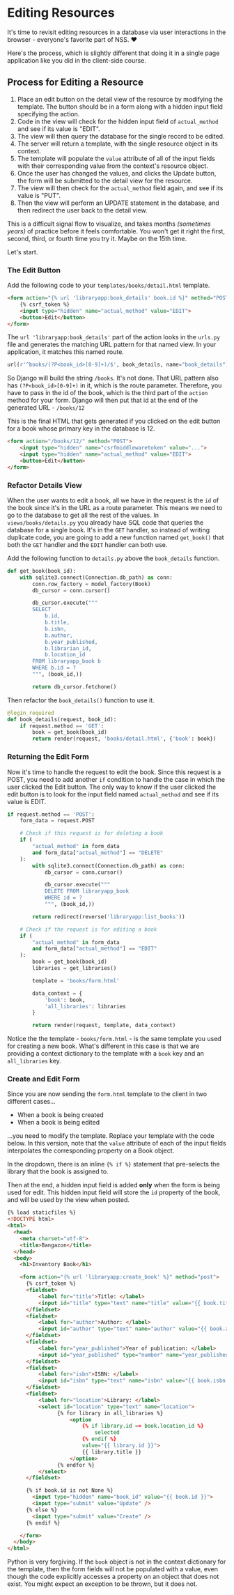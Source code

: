# Editing Resources

It's time to revisit editing resources in a database via user interactions in the browser - everyone's favorite part of NSS. ❤️

Here's the process, which is slightly different that doing it in a single page application like you did in the client-side course.

## Process for Editing a Resource

1. Place an edit button on the detail view of the resource by modifying the template. The button should be in a form along with a hidden input field specifying the action.
1. Code in the view will check for the hidden input field of `actual_method` and see if its value is "EDIT".
1. The view will then query the database for the single record to be edited.
1. The server will return a template, with the single resource object in its context.
1. The template will populate the `value` attribute of all of the input fields with their corresponding value from the context's resource object.
1. Once the user has changed the values, and clicks the Update button, the form will be submitted to the detail view for the resource.
1. The view will then check for the `actual_method` field again, and see if its value is "PUT".
1. Then the view will perform an UPDATE statement in the database, and then redirect the user back to the detail view.

This is a difficult signal flow to visualize, and takes months _(sometimes years)_ of practice before it feels comfortable. You won't get it right the first, second, third, or fourth time you try it. Maybe on the 15th time.

Let's start.

### The Edit Button

Add the following code to your `templates/books/detail.html` template.

```html
<form action="{% url 'libraryapp:book_details' book.id %}" method="POST">
    {% csrf_token %}
    <input type="hidden" name="actual_method" value="EDIT">
    <button>Edit</button>
</form>
```

The `url 'libraryapp:book_details'` part of the action looks in the `urls.py` file and generates the matching URL pattern for that named view. In your application, it matches this named route.

```py
url(r'^books/(?P<book_id>[0-9]+)/$', book_details, name="book_details"),
```

So Django will build the string `/books`. It's not done. That URL pattern also has `(?P<book_id>[0-9]+)` in it, which is the route parameter. Therefore, you have to pass in the id of the book, which is the third part of the `action` method for your form. Django will then put that id at the end of the generated URL - `/books/12`

This is the final HTML that gets generated if you clicked on the edit button for a book whose primary key in the database is 12.

```html
<form action="/books/12/" method="POST">
    <input type="hidden" name="csrfmiddlewaretoken" value="...">
    <input type="hidden" name="actual_method" value="EDIT">
    <button>Edit</button>
</form>
```

### Refactor Details View

When the user wants to edit a book, all we have in the request is the `id` of the book since it's in the URL as a route parameter. This means we need to go to the database to get all the rest of the values. In `views/books/details.py` you already have SQL code that queries the database for a single book. It's in the `GET` handler, so instead of writing duplicate code, you are going to add a new function named `get_book()` that both the `GET` handler and the `EDIT` handler can both use.

Add the following function to `details.py` above the `book_details` function.

```py
def get_book(book_id):
    with sqlite3.connect(Connection.db_path) as conn:
        conn.row_factory = model_factory(Book)
        db_cursor = conn.cursor()

        db_cursor.execute("""
        SELECT
            b.id,
            b.title,
            b.isbn,
            b.author,
            b.year_published,
            b.librarian_id,
            b.location_id
        FROM libraryapp_book b
        WHERE b.id = ?
        """, (book_id,))

        return db_cursor.fetchone()
```

Then refactor the `book_details()` function to use it.

```py
@login_required
def book_details(request, book_id):
    if request.method == 'GET':
        book = get_book(book_id)
        return render(request, 'books/detail.html', {'book': book})

```

### Returning the Edit Form

Now it's time to handle the request to edit the book. Since this request is a POST, you need to add another `if` condition to handle the case in which the user clicked the Edit button. The only way to know if the user clicked the edit button is to look for the input field named `actual_method` and see if its value is EDIT.

```py
if request.method == 'POST':
    form_data = request.POST

    # Check if this request is for deleting a book
    if (
        "actual_method" in form_data
        and form_data["actual_method"] == "DELETE"
    ):
        with sqlite3.connect(Connection.db_path) as conn:
            db_cursor = conn.cursor()

            db_cursor.execute("""
            DELETE FROM libraryapp_book
            WHERE id = ?
            """, (book_id,))

        return redirect(reverse('libraryapp:list_books'))

    # Check if the request is for editing a book
    if (
        "actual_method" in form_data
        and form_data["actual_method"] == "EDIT"
    ):
        book = get_book(book_id)
        libraries = get_libraries()

        template = 'books/form.html'

        data_context = {
            'book': book,
            'all_libraries': libraries
        }

        return render(request, template, data_context)
```

Notice the the template - `books/form.html` - is the same template you used for creating a new book. What's different in this case is that we are providing a context dictionary to the template with a `book` key and an `all_libraries` key.

### Create and Edit Form

Since you are now sending the `form.html` template to the client in two different cases...

* When a book is being created
* When a book is being edited

...you need to modify the template. Replace your template with the code below. In this version, note that the `value` attribute of each of the input fields interpolates the corresponding property on a Book object.

In the dropdown, there is an inline `{% if %}` statement that pre-selects the library that the book is assigned to.

Then at the end, a hidden input field is added **only** when the form is being used for edit. This hidden input field will store the `id` property of the book, and will be used by the view when posted.

```html
{% load staticfiles %}
<!DOCTYPE html>
<html>
  <head>
    <meta charset="utf-8">
    <title>Bangazon</title>
  </head>
  <body>
    <h1>Inventory Book</h1>

    <form action="{% url 'libraryapp:create_book' %}" method="post">
      {% csrf_token %}
      <fieldset>
          <label for="title">Title: </label>
          <input id="title" type="text" name="title" value="{{ book.title }}">
      </fieldset>
      <fieldset>
          <label for="author">Author: </label>
          <input id="author" type="text" name="author" value="{{ book.author }}">
      </fieldset>
      <fieldset>
          <label for="year_published">Year of publication: </label>
          <input id="year_published" type="number" name="year_published" value="{{ book.year_published }}">
      </fieldset>
      <fieldset>
          <label for="isbn">ISBN: </label>
          <input id="isbn" type="text" name="isbn" value="{{ book.isbn }}">
      </fieldset>
      <fieldset>
          <label for="location">Library: </label>
          <select id="location" type="text" name="location">
                {% for library in all_libraries %}
                    <option
                        {% if library.id == book.location_id %}
                            selected
                        {% endif %}
                        value="{{ library.id }}">
                        {{ library.title }}
                    </option>
                {% endfor %}
          </select>
      </fieldset>

      {% if book.id is not None %}
        <input type="hidden" name="book_id" value="{{ book.id }}">
        <input type="submit" value="Update" />
      {% else %}
        <input type="submit" value="Create" />
      {% endif %}

    </form>
  </body>
</html>
```


Python is very forgiving. If the `book` object is not in the context dictionary for the template, then the form fields will not be populated with a value, even though the code explicitly accesses a property on an object that does not exist. You might expect an exception to be thrown, but it does not.
